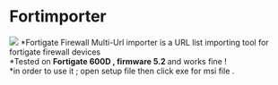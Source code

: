 # Fortimporter
<img src="https://portforward.com/help/firewall-to-internet.jpg">
*Fortigate Firewall Multi-Url importer is a URL list importing tool for fortigate firewall devices  </br>
*Tested on <b>Fortigate 600D , firmware 5.2 </b>and works fine ! </br>
*in order to use it ; open setup file then click exe for msi file . 


